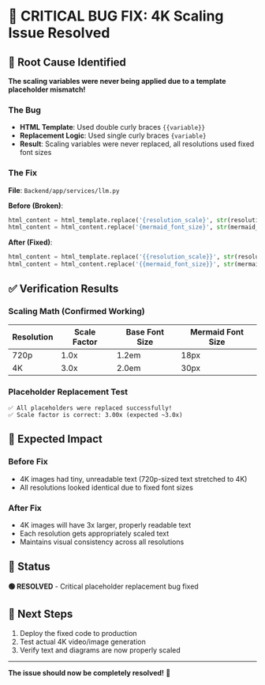# 🔧 CRITICAL BUG FIX: 4K Scaling Issue Resolved

## 🚨 Root Cause Identified
**The scaling variables were never being applied due to a template placeholder mismatch!**

### The Bug
- **HTML Template**: Used double curly braces `{{variable}}`
- **Replacement Logic**: Used single curly braces `{variable}`
- **Result**: Scaling variables were never replaced, all resolutions used fixed font sizes

### The Fix
**File**: `Backend/app/services/llm.py`

**Before (Broken)**:
```python
html_content = html_template.replace('{resolution_scale}', str(resolution_scale))
html_content = html_content.replace('{mermaid_font_size}', str(mermaid_font_size))
```

**After (Fixed)**:
```python
html_content = html_template.replace('{{resolution_scale}}', str(resolution_scale))
html_content = html_content.replace('{{mermaid_font_size}}', str(mermaid_font_size))
```

## ✅ Verification Results

### Scaling Math (Confirmed Working)
| Resolution | Scale Factor | Base Font Size | Mermaid Font Size |
|------------|-------------|----------------|-------------------|
| 720p       | 1.0x        | 1.2em          | 18px             |
| 4K         | 3.0x        | 2.0em          | 30px             |

### Placeholder Replacement Test
```
✅ All placeholders were replaced successfully!
✅ Scale factor is correct: 3.00x (expected ~3.0x)
```

## 🎯 Expected Impact

### Before Fix
- 4K images had tiny, unreadable text (720p-sized text stretched to 4K)
- All resolutions looked identical due to fixed font sizes

### After Fix  
- 4K images will have 3x larger, properly readable text
- Each resolution gets appropriately scaled text
- Maintains visual consistency across all resolutions

## 🔄 Status
**🟢 RESOLVED** - Critical placeholder replacement bug fixed

## 🧪 Next Steps
1. Deploy the fixed code to production
2. Test actual 4K video/image generation 
3. Verify text and diagrams are now properly scaled

---

**The issue should now be completely resolved!** 🎉
